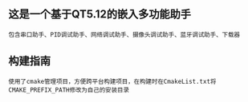 ## 这是一个基于QT5.12的嵌入多功能助手
    包含串口助手、PID调试助手、网络调试助手、摄像头调试助手、蓝牙调试助手、下载器

## 构建指南
    使用了cmake管理项目，方便跨平台构建项目，在构建时在CmakeList.txt将CMAKE_PREFIX_PATH修改为自己的安装目录